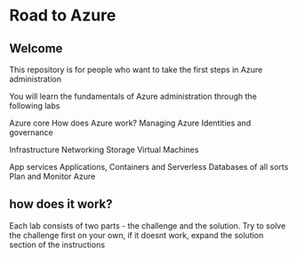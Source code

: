 # Road to Azure

## Welcome

This repository is for people who want to take the first steps in Azure administration

You will learn the fundamentals of Azure administration through the following labs

Azure core
How does Azure work?
Managing Azure 
Identities and governance

Infrastructure
Networking
Storage
Virtual Machines

App services
Applications, Containers and Serverless
Databases of all sorts
Plan and Monitor Azure

## how does it work?

Each lab consists of two parts - the challenge and the solution. Try to solve the challenge first on your own, if it doesnt work, expand the solution section of the instructions 